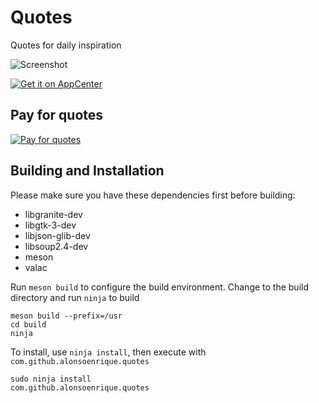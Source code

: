 # Quotes
Quotes for daily inspiration

![Screenshot](https://raw.githubusercontent.com/alons45/Quotes/master/data/Screenshot.png)

[![Get it on AppCenter](https://appcenter.elementary.io/badge.svg)](https://appcenter.elementary.io/com.github.alonsoenrique.quotes)

## Pay for quotes

[![Pay for quotes](https://cdn4.iconfinder.com/data/icons/simple-peyment-methods/512/paypal-64.png)](https://paypal.me/alonsoenrique)

## Building and Installation

Please make sure you have these dependencies first before building:

* libgranite-dev
* libgtk-3-dev
* libjson-glib-dev
* libsoup2.4-dev
* meson
* valac

Run `meson build` to configure the build environment. Change to the build directory and run `ninja` to build

    meson build --prefix=/usr
    cd build
    ninja

To install, use `ninja install`, then execute with `com.github.alonsoenrique.quotes`

    sudo ninja install
    com.github.alonsoenrique.quotes
    